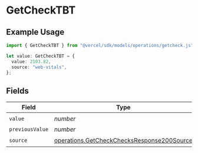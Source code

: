 # GetCheckTBT

## Example Usage

```typescript
import { GetCheckTBT } from "@vercel/sdk/models/operations/getcheck.js";

let value: GetCheckTBT = {
  value: 2103.82,
  source: "web-vitals",
};
```

## Fields

| Field                                                                                                    | Type                                                                                                     | Required                                                                                                 | Description                                                                                              |
| -------------------------------------------------------------------------------------------------------- | -------------------------------------------------------------------------------------------------------- | -------------------------------------------------------------------------------------------------------- | -------------------------------------------------------------------------------------------------------- |
| `value`                                                                                                  | *number*                                                                                                 | :heavy_check_mark:                                                                                       | N/A                                                                                                      |
| `previousValue`                                                                                          | *number*                                                                                                 | :heavy_minus_sign:                                                                                       | N/A                                                                                                      |
| `source`                                                                                                 | [operations.GetCheckChecksResponse200Source](../../models/operations/getcheckchecksresponse200source.md) | :heavy_check_mark:                                                                                       | N/A                                                                                                      |
